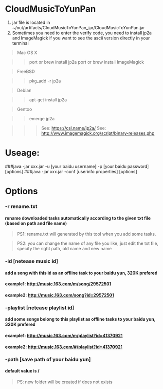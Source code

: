 # CloudMusicToYunPan

1. jar file is located in ~/out/artifacts/CloudMusicToYunPan_jar/CloudMusicToYunPan.jar
2. Sometimes you need to enter the verify code, you need to install jp2a and ImageMagick if you want to see the ascii version directly in your terminal

> Mac OS X

>> port or brew install jp2a
>> port or brew install ImageMagick

> FreeBSD

>> pkg_add -r jp2a

> Debian

> >apt-get install jp2a

> Gentoo

>> emerge jp2a

>>> See: https://csl.name/jp2a/
>>> See: http://www.imagemagick.org/script/binary-releases.php

# Useage:

###java -jar xxx.jar -u [your baidu username] -p [your baidu password] [options]
###java -jar xxx.jar -conf [userinfo.properties] [options]

# Options
### -r rename.txt 
#### rename downloaded tasks automatically according to the given txt file  (based on path and file name)
>PS1: rename.txt will generated by this tool when you add some tasks.

>PS2: you can change the name of any file you like, just edit the txt file, specify the right path, old name and new name

### -id [netease music id]
#### add a song with this id as an offline task to your baidu yun, 320K prefered
#### example1: http://music.163.com/m/song/29572501
#### example2: http://music.163.com/song?id=29572501

### -playlist [netease playlist id]
#### add some songs belong to this playlist as offline tasks to your baidu yun, 320K prefered
#### example1: http://music.163.com/m/playlist?id=41370921
#### example2: http://music.163.com/#/playlist?id=41370921

### -path [save path of your baidu yun]
#### default value is /
>PS: new folder will be created if does not exists
